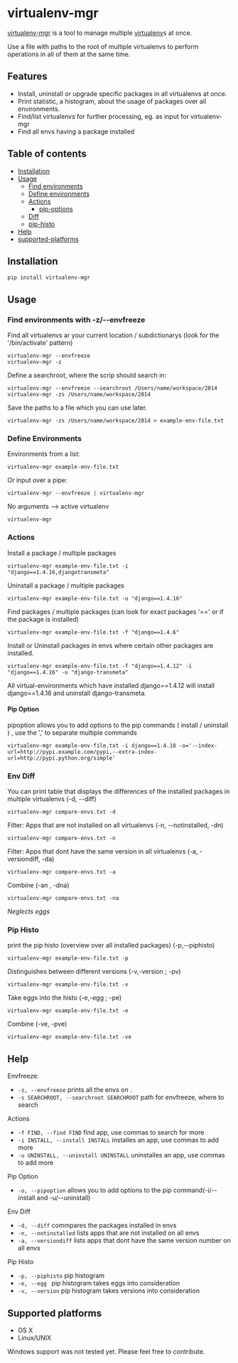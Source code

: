 # virtualenv-mgr

[virtualenv-mgr](https://github.com/arteria/virtualenv-mgr) is a tool to manage multiple [virtualenv](http://www.virtualenv.org/)s at once.

Use a file with paths to the root of multiple virtualenvs to perform operations in all of them at the same time.

## Features

* Install, uninstall or upgrade specific packages in all virtualenvs at once.
* Print statistic, a histogram, about the usage of packages over all environments. 
* Find/list virtualenvs for further processing, eg. as input for virtualenv-mgr
* Find all envs having a package installed

## Table of contents

* [Installation](#installation)
* [Usage](#usage)
  * [Find environments](#find-environments-with--z--envfreeze)
  * [Define environments](#define-environments)
  * [Actions](#actions)
    * [pip-options](#pip-option)
  * [Diff](#env-diff)
  * [pip-histo](#pip-histo)
* [Help](#help)
* [supported-platforms](#supported-platforms)


## Installation 

    pip install virtualenv-mgr
 

## Usage

### Find environments with -z/--envfreeze

Find all virtualenvs ar your current location / subdictionarys (look for the '/bin/activate' pattern)

    virtualenv-mgr --envfreeze
    virtualenv-mgr -z
    
Define a searchroot, where the scrip should search in:

    virtualenv-mgr --envfreeze --searchroot /Users/name/workspace/2014
    virtualenv-mgr -zs /Users/name/workspace/2014
    
Save the paths to a file which you can use later.

    virtualenv-mgr -zs /Users/name/workspace/2014 > example-env-file.txt

### Define Environments

Environments from a list:

    virtualenv-mgr example-env-file.txt

Or input over a pipe:

    virtualenv-mgr --envfreeze | virtualenv-mgr

No arguments --> active virtualenv

    virtualenv-mgr
    
### Actions

Install a package / multiple packages

    virtualenv-mgr example-env-file.txt -i "django==1.4.16,djangotransmeta"
    
Uninstall a package / multiple packages
    
    virtualenv-mgr example-env-file.txt -u "django==1.4.16"
        
Find packages / multiple packages (can look for exact packages '==' or if the package is installed)

    virtualenv-mgr example-env-file.txt -f "django==1.4.6"
    
Install or Uninstall packages in envs where certain other packages are installed.

    virtualenv-mgr example-env-file.txt -f "django==1.4.12" -i "django==1.4.16" -u "django-transmeta"
    
All virtual-environments which have installed django==1.4.12 will install django==1.4.16 and uninstall django-transmeta.

#### Pip Option

pipoption allows you to add options to the pip commands ( install / uninstall ) , use the ',' to separate multiple commands

    virtualenv-mgr example-env-file.txt -i django==1.4.18 -o='--index-url=http://pypi.example.com/pypi,--extra-index-url=http://pypi.python.org/simple'


### Env Diff

You can print table that displays the differences of the installed packages in multiple virtualenvs (-d, --diff)

    virtualenv-mgr compare-envs.txt -d
    
Filter: Apps that are not installed on all virtualenvs (-n, --notinstalled, -dn)

    virtualenv-mgr compare-envs.txt -n
    
Filter: Apps that dont have the same version in all virtualenvs (-a, -versiondiff, -da)

    virtualenv-mgr compare-envs.txt -a
    
Combine (-an , -dna)

    virtualenv-mgr compare-envs.txt -na

*Neglects eggs*


### Pip Histo

print the pip histo (overview over all installed packages) (-p,--piphisto)

    virtualenv-mgr example-env-file.txt -p
    
Distinguishes between different versions (-v,-version ; -pv)

    virtualenv-mgr example-env-file.txt -v
    
Take eggs into the histo (-e,-egg ; -pe)

    virtualenv-mgr example-env-file.txt -e
    
Combine (-ve, -pve)

    virtualenv-mgr example-env-file.txt -ve
    
 
## Help 
 
Envfreeze:
*  `-z, --envfreeze`      prints all the envs on .
*  `-s SEARCHROOT, --searchroot SEARCHROOT` path for envfreeze, where to search

Actions
*  `-f FIND, --find FIND`  find app, use commas to search for more
*  `-i INSTALL, --install INSTALL` installes an app, use commas to add more
*  `-u UNINSTALL, --uninstall UNINSTALL` uninstalles an app, use commas to add more

Pip Option
* `-o, --pipoption`          allows you to add options to the pip command(-i/--install and -u/--uninstall) 

Env Diff
* `-d, --diff`           commpares the packages installed in envs
* `-n, --notinstalled`   lists apps that are not installed on all envs
* `-a, --versiondiff`    lists apps that dont have the same version number on all envs

Pip Histo
*  `-p, --piphisto`        pip histogram
*  `-e, --egg `            pip histogram takes eggs into consideration
*  `-v, --version`        pip histogram takes versions into consideration

 
## Supported platforms 

* OS X
* Linux/UNIX

Windows support was not tested yet.  Please feel free to contribute.
 
